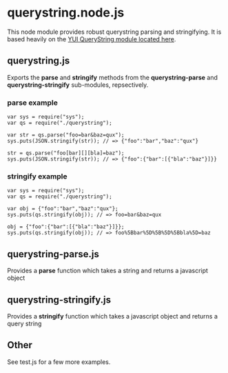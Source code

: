# querystring.node.js

This node module provides robust querystring parsing and stringifying. It is based heavily
on the [YUI QueryString module located here](http://github.com/isaacs/yui3/tree/master/src/querystring/js).

## querystring.js

Exports the __parse__ and __stringify__ methods from the __querystring-parse__ 
and __querystring-stringify__ sub-modules, repsectively.

### parse example

    var sys = require("sys");
    var qs = require("./querystring");

    var str = qs.parse("foo=bar&baz=qux");
    sys.puts(JSON.stringify(str)); // => {"foo":"bar","baz":"qux"}

    str = qs.parse("foo[bar][][bla]=baz");
    sys.puts(JSON.stringify(str)); // => {"foo":{"bar":[{"bla":"baz"}]}}



### stringify example

    var sys = require("sys");
    var qs = require("./querystring");

    var obj = {"foo":"bar","baz":"qux"};
    sys.puts(qs.stringify(obj)); // => foo=bar&baz=qux

    obj = {"foo":{"bar":[{"bla":"baz"}]}};
    sys.puts(qs.stringify(obj)); // => foo%5Bbar%5D%5B%5D%5Bbla%5D=baz


## querystring-parse.js

Provides a __parse__ function which takes a string and returns a javascript object


## querystring-stringify.js

Provides a __stringify__ function which takes a javascript object and returns a query string

## Other

See test.js for a few more examples.
